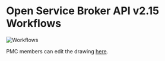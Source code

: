 # Open Service Broker API v2.15 Workflows

![Workflows](https://docs.google.com/drawings/d/e/2PACX-1vQhhzTYSje1CBCP85pg4z7_tuAdEkt3gvLpRBCzCrGzdrPqqDWwWsh3kEuM3Zc6lKamgTisrOUp7tL7/pub?w=1008&amp;h=4680)

PMC members can edit the drawing [here](https://docs.google.com/drawings/d/1LDGED4dm-ets5Z_xQLzadnR42hgjyNMJj8-CpXO5fnc/edit).

